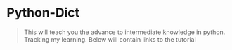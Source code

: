 # Python-Dict
> This will teach you the advance to intermediate knowledge in python. Tracking my learning. Below will contain links to the tutorial
